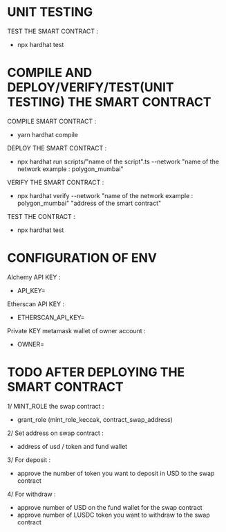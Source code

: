 # UNIT TESTING 

TEST THE SMART CONTRACT :
- npx hardhat test

# COMPILE AND DEPLOY/VERIFY/TEST(UNIT TESTING) THE SMART CONTRACT

COMPILE SMART CONTRACT :
- yarn hardhat compile

DEPLOY THE SMART CONTRACT :
- npx hardhat run scripts/"name of the script".ts --network "name of the network example : polygon_mumbai"

VERIFY THE SMART CONTRACT :
- npx hardhat verify --network "name of the network example : polygon_mumbai" "address of the smart contract"

TEST THE CONTRACT :
- npx hardhat test

# CONFIGURATION OF ENV

Alchemy API KEY :
- API_KEY=

Etherscan API KEY :
- ETHERSCAN_API_KEY=

Private KEY metamask wallet of owner account :
- OWNER=

# TODO AFTER DEPLOYING THE SMART CONTRACT

1/ MINT_ROLE the swap contract :
- grant_role (mint_role_keccak, contract_swap_address)

2/ Set address on swap contract :
- address of usd / token and fund wallet

3/ For deposit :
- approve the number of token you want to deposit in USD to the swap contract

4/ For withdraw :
- approve number of USD on the fund wallet for the swap contract
- approve number of LUSDC token you want to withdraw to the swap contract